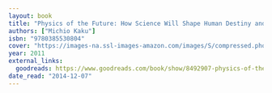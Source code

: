 ```yaml
---
layout: book
title: "Physics of the Future: How Science Will Shape Human Destiny and Our Daily Lives by the Year 2100"
authors: ["Michio Kaku"]
isbn: "9780385530804"
cover: "https://images-na.ssl-images-amazon.com/images/S/compressed.photo.goodreads.com/books/1320504811i/8492907.jpg"
year: 2011
external_links:
  goodreads: https://www.goodreads.com/book/show/8492907-physics-of-the-future
date_read: "2014-12-07"
---
```


